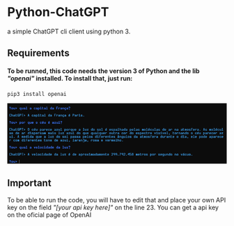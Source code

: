 # Python-ChatGPT
a simple ChatGPT cli client using python 3.

## Requirements
#### To be runned, this code needs the version 3 of Python and the lib _"openai"_ installed. To install that, just run:
```
pip3 install openai
```
![pic of the client working](assets/img1.png)

## Important
To be able to run the code, you will have to edit that and place your own API key on the field *"[your api key here]"* on the line 23. You can get a api key on the oficial page of OpenAI 
